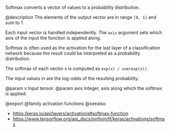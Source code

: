 Softmax converts a vector of values to a probability distribution.

@description
The elements of the output vector are in range `[0, 1]` and sum to 1.

Each input vector is handled independently.
The `axis` argument sets which axis of the input the function
is applied along.

Softmax is often used as the activation for the last
layer of a classification network because the result could be interpreted as
a probability distribution.

The softmax of each vector x is computed as
`exp(x) / sum(exp(x))`.

The input values in are the log-odds of the resulting probability.

@param x Input tensor.
@param axis Integer, axis along which the softmax is applied.

@export
@family activation functions
@seealso
+ <https:/keras.io/api/layers/activations#softmax-function>
+ <https://www.tensorflow.org/api_docs/python/tf/keras/activations/softmax>
